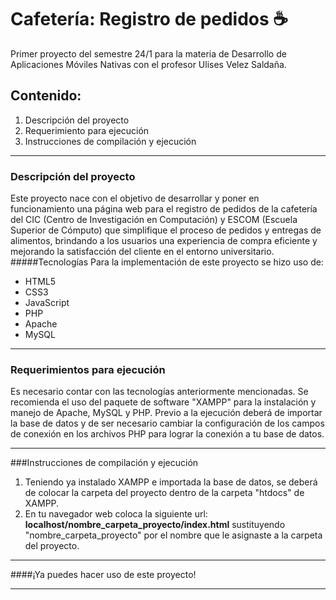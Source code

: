 # Cafetería: Registro de pedidos ☕
Primer proyecto del semestre 24/1 para la materia de Desarrollo de Aplicaciones Móviles Nativas con el profesor Ulises Velez Saldaña.


## Contenido:
1. Descripción del proyecto
2. Requerimiento para ejecución
3. Instrucciones de compilación  y ejecución

------------


### Descripción del proyecto
Este proyecto nace con el objetivo de desarrollar y poner en funcionamiento una página web para el registro de pedidos de la cafetería del CIC (Centro de Investigación en Computación) y ESCOM (Escuela Superior de Cómputo) que simplifique el proceso de pedidos y entregas de alimentos, brindando a los usuarios una experiencia de compra eficiente y mejorando la satisfacción del cliente en el entorno universitario.
#####Tecnologías
Para la implementación de este proyecto se hizo uso de:
- HTML5
- CSS3
- JavaScript
- PHP
- Apache
- MySQL

------------


### Requerimientos para ejecución
Es necesario contar con las tecnologías anteriormente mencionadas. Se recomienda el uso del paquete de software "XAMPP" para la instalación y manejo de Apache, MySQL y PHP. 
Previo a la ejecución deberá de importar la base de datos y de ser necesario cambiar la configuración de los campos de conexión en los archivos PHP para lograr la conexión a tu base de datos. 

------------


###Instrucciones de compilación y ejecución
1. Teniendo ya instalado XAMPP e importada la base de datos, se deberá de colocar la carpeta del proyecto dentro de la carpeta "htdocs" de XAMPP.
2. En tu navegador web coloca la siguiente url: **localhost/nombre_carpeta_proyecto/index.html** sustituyendo "nombre_carpeta_proyecto" por el nombre que le asignaste a la carpeta del proyecto.

------------


####¡Ya puedes hacer uso de este proyecto!

------------



